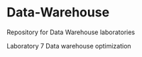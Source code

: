 # Data-Warehouse
Repository for Data Warehouse laboratories

Laboratory 7
Data warehouse optimization
